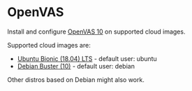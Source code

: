 # OpenVAS 
Install and configure  [OpenVAS 10](https://github.com/greenbone/openvas) on supported cloud images.


Supported cloud images are:
- [Ubuntu Bionic (18.04) LTS](https://cloud-images.ubuntu.com/bionic/current/) - default user: ubuntu
- [Debian Buster (10)](https://cdimage.debian.org/cdimage/openstack/current/) - default user: debian

Other distros based on Debian  might also work.

